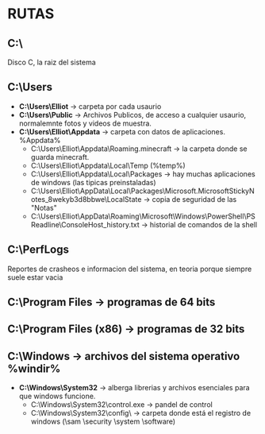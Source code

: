 # RUTAS 



## C:\ 
Disco C, la raiz del sistema

## C:\Users
 - **C:\Users\Elliot** ->  carpeta por cada usaurio
 - **C:\Users\Public** -> Archivos Publicos, de acceso a cualquier usaurio, normalemnte fotos y videos de muestra.
 - **C:\Users\Elliot\Appdata** ->  carpeta con datos de aplicaciones. %Appdata%
      * C:\Users\Elliot\Appdata\Roaming\.minecraft -> la carpeta donde se guarda minecraft.
      * C:\Users\Elliot\Appdata\Local\Temp (%temp%)
      * C:\Users\Elliot\Appdata\Local\Packages -> hay muchas aplicaciones de windows (las tipicas preinstaladas)
      * C:\Users\Elliot\AppData\Local\Packages\Microsoft.MicrosoftStickyNotes_8wekyb3d8bbwe\LocalState -> copia de seguridad de las "Notas"
      * C:\Users\Elliot\AppData\Roaming\Microsoft\Windows\PowerShell\PSReadline\ConsoleHost_history.txt -> historial de comandos de la shell

## **C:\PerfLogs** 
Reportes de crasheos e informacion del sistema, en teoria porque siempre suele estar vacia	

## **C:\Program Files** → programas de 64 bits

## **C:\Program Files (x86)** → programas de 32 bits

## **C:\Windows** → archivos del sistema operativo    %windir%

 - **C:\Windows\System32** → alberga librerias y archivos esenciales para que windows funcione.
     * C:\Windows\System32\control.exe -> pandel de control
     * C:\Windows\System32\config\ -> carpeta donde está el registro de windows (\sam \security \system \software)
 	
